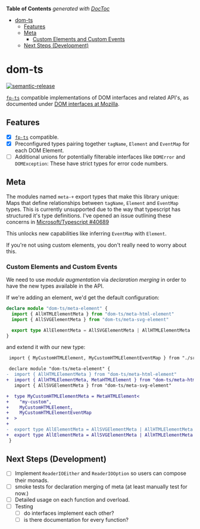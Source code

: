 <!-- START doctoc generated TOC please keep comment here to allow auto update -->
<!-- DON'T EDIT THIS SECTION, INSTEAD RE-RUN doctoc TO UPDATE -->

**Table of Contents** _generated with [DocToc](https://github.com/thlorenz/doctoc)_

- [dom-ts](#dom-ts)
  - [Features](#features)
  - [Meta](#meta)
    - [Custom Elements and Custom Events](#custom-elements-and-custom-events)
  - [Next Steps (Development)](#next-steps-development)

<!-- END doctoc generated TOC please keep comment here to allow auto update -->

# dom-ts

[![semantic-release](https://img.shields.io/badge/%20%20%F0%9F%93%A6%F0%9F%9A%80-semantic--release-e10079.svg)](https://github.com/semantic-release/semantic-release)

[`fp-ts`](https://github.com/gcanti/fp-ts) compatible implementations of DOM interfaces and related API's, as documented under [DOM interfaces at Mozilla](https://developer.mozilla.org/en-US/docs/Web/API/Document_Object_Model).

## Features

- [x] [`fp-ts`](https://github.com/gcanti/fp-ts) compatible.
- [x] Preconfigured types pairing together `tagName`, `Element` and `EventMap` for each DOM Element.
- [ ] Additional unions for potentially filterable interfaces like `DOMError` and `DOMException`: These have strict types for error code numbers.

## Meta

The modules named `meta-+` export types that make this library unique: Maps that define relationships between `tagName`, `Element` and `EventMap` types.
This is currently unsupported due to the way that typescript has structured it's type definitions.
I've opened an issue outlining these concerns in [Microsoft/Typescript #40689](https://github.com/microsoft/TypeScript/issues/40689)

This unlocks new capabilities like inferring `EventMap` with `Element`.

If you're not using custom elements, you don't really need to worry about this.

### Custom Elements and Custom Events

We need to use _module augmentation_ via _declaration merging_ in order to have the new types available in the API.

If we're adding an element, we'd get the default configuration:

```ts
declare module "dom-ts/meta-element" {
  import { AllHTMLElementMeta } from "dom-ts/meta-html-element"
  import { AllSVGElementMeta } from "dom-ts/meta-svg-element"

  export type AllElementMeta = AllSVGElementMeta | AllHTMLElementMeta
}
```

and extend it with our new type:

```diff
 import { MyCustomHTMLElement, MyCustomHTMLElementEventMap } from "./src/my-custom-element"

 declare module "dom-ts/meta-element" {
-  import { AllHTMLElementMeta } from "dom-ts/meta-html-element"
+  import { AllHTMLElementMeta, MetaHTMLElement } from "dom-ts/meta-html-element"
   import { AllSVGElementMeta } from "dom-ts/meta-svg-element"

+  type MyCustomHTMLElementMeta = MetaHTMLElement<
+    "my-custom",
+    MyCustomHTMLElement,
+    MyCustomHTMLElementEventMap
+  >
+
-  export type AllElementMeta = AllSVGElementMeta | AllHTMLElementMeta
+  export type AllElementMeta = AllSVGElementMeta | AllHTMLElementMeta | MyCustomHTMLElementMeta
 }
```

## Next Steps (Development)

- [ ] Implement `ReaderIOEither` and `ReaderIOOption` so users can compose their monads.
- [ ] smoke tests for declaration merging of meta (at least manually test for now.)
- [ ] Detailed usage on each function and overload.
- [ ] Testing
  - [ ] do interfaces implement each other?
  - [ ] is there documentation for every function?
